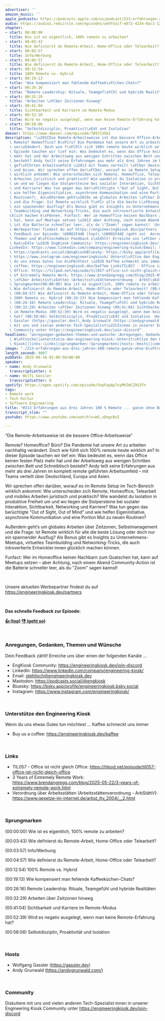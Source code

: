 ```yaml
---
advertiser: ''
amazon_music: ''
apple_podcasts: https://podcasts.apple.com/us/podcast/213-erfahrungen-aus-drei-jahren-100-remote-ganze-ohne-b%C3%BCro/id1603082924?i=1000726982205&uo=4
audio: https://audio1.redcircle.com/episodes/ae9fa1cf-e672-4234-8ac1-12c00e34ad06/stream.mp3
chapter:
- start: 00:00:00
  title: Wie ist es eigentlich, 100% remote zu arbeiten?
- start: 00:03:43
  title: Wie definierst du Remote-Arbeit, Home-Office oder Telearbeit?
- start: 00:03:57
  title: Info/Werbung
- start: 00:04:57
  title: Wie definierst du Remote-Arbeit, Home-Office oder Telearbeit?
- start: 00:12:54
  title: 100% Remote vs. Hybrid
- start: 00:19:13
  title: "Wie kompensiert man fehlende Kaffeek\xFCchen-Chats?"
- start: 00:26:16
  title: "Remote Leadership: Rituale, Teamgef\xFChl und hybride Realit\xE4ten"
- start: 00:32:29
  title: "Arbeiten \xFCber Zeitzonen hinweg"
- start: 00:41:04
  title: Sichtbarkeit und Karriere im Remote-Modus
- start: 00:52:39
  title: Wird es negativ ausgelegt, wenn man keine Remote-Erfahrung hat?
- start: 00:58:06
  title: "Selbstdisziplin, Proaktivit\xE4t und Isolation"
deezer: https://www.deezer.com/episode/789713561
description: "\u201CDie Remote-Arbeitsweise ist die bessere Office-Arbeitsweise\u201D\
  \ Remote? Homeoffice? B\xFCro? Die Pandemie hat unsere Art zu arbeiten nachhaltig\
  \ ver\xE4ndert. Doch wie f\xFChlt sich 100% remote heute wirklich an? In dieser\
  \ Episode tauchen wir tief ein: Was bedeutet es, wenn das Office keinen festen Platz\
  \ mehr hat und der Arbeitsweg aus wenigen Schritten zwischen Bett und Schreibtisch\
  \ besteht? Andy teilt seine Erfahrungen aus mehr als drei Jahren im komplett remote\
  \ gef\xFChrten Arbeitsumfeld \u2013 mit Teams verteilt \xFCber Deutschland, Europa\
  \ und Asien. Wir sprechen offen dar\xFCber, worauf es im Remote Setup im Tech-Bereich\
  \ wirklich ankommt: Wie unterscheiden sich Remote, Homeoffice, Telearbeit und mobiles\
  \ Arbeiten juristisch und praktisch? Wie wandelst du Isolation in produktive Freiheit\
  \ um und wo liegen die Stolpersteine bei sozialer Interaktion, Sichtbarkeit, Networking\
  \ und Karriere? Was tun gegen das ber\xFCchtigte \"Out of Sight, Out of Mind\" und\
  \ wie helfen Eigeninitiative, asynchrone Kommunikation und eine Portion Mut zu neuen\
  \ Routinen?\_ Au\xDFerdem geht\u2019s um globales Arbeiten \xFCber Zeitzonen, Selbstmanagement\
  \ und die Frage: Ist Remote wirklich f\xFCr alle die beste L\xF6sung oder doch nur\
  \ ein spannender Ausflug? Als Bonus gibt es Insights zu Unternehmens-Meetups, virtuelles\
  \ Teambuilding und Networking-Tricks, die auch introvertierte Entwickler:innen gl\xFC\
  cklich machen k\xF6nnen. Funfact: Wer im Homeoffice keinen Nachbarn zum Quatschen\
  \ hat, kann auf Meetups setzen \u2013 aber Achtung, nach einem Abend Community-Action\
  \ ist die Batterie schneller leer, als du \"Zoom\" sagen kannst!  Unsere aktuellen\
  \ Werbepartner findest du auf https://engineeringkiosk.dev/partners  Das schnelle\
  \ Feedback zur Episode: \U0001F44D (top)\_\U0001F44E (geht so)  Anregungen, Gedanken,\
  \ Themen und W\xFCnscheDein Feedback z\xE4hlt! Erreiche uns \xFCber einen der folgenden\
  \ Kan\xE4le \u2026 EngKiosk Community: https://engineeringkiosk.dev/join-discord\_\
  LinkedIn: https://www.linkedin.com/company/engineering-kiosk/Email: stehtisch@engineeringkiosk.devMastodon:\
  \ https://podcasts.social/@engkioskBluesky: https://bsky.app/profile/engineeringkiosk.bsky.socialInstagram:\
  \ https://www.instagram.com/engineeringkiosk/ Unterst\xFCtze den Engineering KioskWenn\
  \ du uns etwas Gutes tun m\xF6chtest \u2026 Kaffee schmeckt uns immer\_ Buy us a\
  \ coffee: https://engineeringkiosk.dev/kaffee LinksTIL057 - Office ist nicht gleich\
  \ Office: https://tilpod.net/episode/til057-office-ist-nicht-gleich-office3 Years\
  \ of Extremely Remote Work: https://www.brendangregg.com/blog/2025-05-22/3-years-of-extremely-remote-work.htmlVerordnung\
  \ \xFCber Arbeitsst\xE4tten (Arbeitsst\xE4ttenverordnung - ArbSt\xE4ttV): https://www.gesetze-im-internet.de/arbst_ttv_2004/__2.html\
  \ Sprungmarken(00:00:00) Wie ist es eigentlich, 100% remote zu arbeiten? (00:03:43)\
  \ Wie definierst du Remote-Arbeit, Home-Office oder Telearbeit? (00:03:57) Info/Werbung\
  \ (00:04:57) Wie definierst du Remote-Arbeit, Home-Office oder Telearbeit? (00:12:54)\
  \ 100% Remote vs. Hybrid (00:19:13) Wie kompensiert man fehlende Kaffeek\xFCchen-Chats?\
  \ (00:26:16) Remote Leadership: Rituale, Teamgef\xFChl und hybride Realit\xE4ten\
  \ (00:32:29) Arbeiten \xFCber Zeitzonen hinweg (00:41:04) Sichtbarkeit und Karriere\
  \ im Remote-Modus (00:52:39) Wird es negativ ausgelegt, wenn man keine Remote-Erfahrung\
  \ hat? (00:58:06) Selbstdisziplin, Proaktivit\xE4t und Isolation  HostsWolfgang\
  \ Gassler (https://gassler.dev)\_Andy Grunwald (https://andygrunwald.com/) CommunityDiskutiere\
  \ mit uns und vielen anderen Tech-Spezialist\u22C5innen in unserer Engineering Kiosk\
  \ Community unter https://engineeringkiosk.dev/join-discord"
headlines: "anregungen-gedanken-themen-und-wunsche::Anregungen, Gedanken, Themen und\
  \ W\xFCnsche||unterstutze-den-engineering-kiosk::Unterst\xFCtze den Engineering\
  \ Kiosk||links::Links||sprungmarken::Sprungmarken||hosts::Hosts||community::Community"
image: "./213-erfahrungen-aus-drei-jahren-100-remote-ganze-ohne-b\xFCro.jpg"
length_second: 4007
pubDate: 2025-09-16 01:00:56+00:00
speaker:
- name: Andy Grunwald
  transcriptLetter: A
- name: Wolfi Gassler
  transcriptLetter: B
spotify: https://open.spotify.com/episode/5npFapAp7vyMhZmCZXG3Tn
tags:
- Remote work
- Tech Kultur
- Software Engineering
title: "#213 Erfahrungen aus drei Jahren 100 % Remote ... ganze ohne Büro"
transcript_slim: ""
youtube: https://www.youtube.com/watch?v=mG_vDogcBvI

---
```

<p>“Die Remote-Arbeitsweise ist die bessere Office-Arbeitsweise”</p><p>Remote? Homeoffice? Büro? Die Pandemie hat unsere Art zu arbeiten nachhaltig verändert. Doch wie fühlt sich 100% remote heute wirklich an? In dieser Episode tauchen wir tief ein: Was bedeutet es, wenn das Office keinen festen Platz mehr hat und der Arbeitsweg aus wenigen Schritten zwischen Bett und Schreibtisch besteht? Andy teilt seine Erfahrungen aus mehr als drei Jahren im komplett remote geführten Arbeitsumfeld – mit Teams verteilt über Deutschland, Europa und Asien.</p><p>Wir sprechen offen darüber, worauf es im Remote Setup im Tech-Bereich wirklich ankommt: Wie unterscheiden sich Remote, Homeoffice, Telearbeit und mobiles Arbeiten juristisch und praktisch? Wie wandelst du Isolation in produktive Freiheit um und wo liegen die Stolpersteine bei sozialer Interaktion, Sichtbarkeit, Networking und Karriere? Was tun gegen das berüchtigte &#34;Out of Sight, Out of Mind&#34; und wie helfen Eigeninitiative, asynchrone Kommunikation und eine Portion Mut zu neuen Routinen? </p><p>Außerdem geht’s um globales Arbeiten über Zeitzonen, Selbstmanagement und die Frage: Ist Remote wirklich für alle die beste Lösung oder doch nur ein spannender Ausflug? Als Bonus gibt es Insights zu Unternehmens-Meetups, virtuelles Teambuilding und Networking-Tricks, die auch introvertierte Entwickler:innen glücklich machen können.</p><p>Funfact: Wer im Homeoffice keinen Nachbarn zum Quatschen hat, kann auf Meetups setzen – aber Achtung, nach einem Abend Community-Action ist die Batterie schneller leer, als du &#34;Zoom&#34; sagen kannst!</p><p><br></p><p>Unsere aktuellen Werbepartner findest du auf <a href="https://engineeringkiosk.dev/partners">https://engineeringkiosk.dev/partners</a></p><p><br></p><p><strong>Das schnelle Feedback zur Episode:</strong></p><p><a href="https://api.openpodcast.dev/feedback/213/upvote" rel="nofollow"><strong>👍 (top)</strong></a><strong> </strong><a href="https://api.openpodcast.dev/feedback/213/downvote" rel="nofollow"><strong>👎 (geht so)</strong></a></p><p><br></p><h3 id="anregungen-gedanken-themen-und-wunsche">Anregungen, Gedanken, Themen und Wünsche</h3><p>Dein Feedback zählt! Erreiche uns über einen der folgenden Kanäle …</p><ul><li>EngKiosk Community: <a href="https://engineeringkiosk.dev/join-discord">https://engineeringkiosk.dev/join-discord</a> </li><li>LinkedIn: <a href="https://www.linkedin.com/company/engineering-kiosk/" rel="nofollow">https://www.linkedin.com/company/engineering-kiosk/</a></li><li>Email: <a href="mailto:stehtisch@engineeringkiosk.dev" rel="nofollow">stehtisch@engineeringkiosk.dev</a></li><li>Mastodon: <a href="https://podcasts.social/@engkiosk" rel="nofollow">https://podcasts.social/@engkiosk</a></li><li>Bluesky: <a href="https://bsky.app/profile/engineeringkiosk.bsky.social" rel="nofollow">https://bsky.app/profile/engineeringkiosk.bsky.social</a></li><li>Instagram: <a href="https://www.instagram.com/engineeringkiosk/" rel="nofollow">https://www.instagram.com/engineeringkiosk/</a></li></ul><p><br></p><h3 id="unterstutze-den-engineering-kiosk">Unterstütze den Engineering Kiosk</h3><p>Wenn du uns etwas Gutes tun möchtest … Kaffee schmeckt uns immer </p><ul><li>Buy us a coffee: <a href="https://engineeringkiosk.dev/kaffee">https://engineeringkiosk.dev/kaffee</a></li></ul><p><br></p><h3 id="links">Links</h3><ul><li>TIL057 - Office ist nicht gleich Office: <a href="https://tilpod.net/episode/til057-office-ist-nicht-gleich-office" rel="nofollow">https://tilpod.net/episode/til057-office-ist-nicht-gleich-office</a></li><li>3 Years of Extremely Remote Work: <a href="https://www.brendangregg.com/blog/2025-05-22/3-years-of-extremely-remote-work.html" rel="nofollow">https://www.brendangregg.com/blog/2025-05-22/3-years-of-extremely-remote-work.html</a></li><li>Verordnung über Arbeitsstätten (Arbeitsstättenverordnung - ArbStättV): <a href="https://www.gesetze-im-internet.de/arbst_ttv_2004/__2.html" rel="nofollow">https://www.gesetze-im-internet.de/arbst_ttv_2004/__2.html</a></li></ul><p><br></p><h3 id="sprungmarken">Sprungmarken</h3><p>(00:00:00) Wie ist es eigentlich, 100% remote zu arbeiten?</p><p>(00:03:43) Wie definierst du Remote-Arbeit, Home-Office oder Telearbeit?</p><p>(00:03:57) Info/Werbung</p><p>(00:04:57) Wie definierst du Remote-Arbeit, Home-Office oder Telearbeit?</p><p>(00:12:54) 100% Remote vs. Hybrid</p><p>(00:19:13) Wie kompensiert man fehlende Kaffeeküchen-Chats?</p><p>(00:26:16) Remote Leadership: Rituale, Teamgefühl und hybride Realitäten</p><p>(00:32:29) Arbeiten über Zeitzonen hinweg</p><p>(00:41:04) Sichtbarkeit und Karriere im Remote-Modus</p><p>(00:52:39) Wird es negativ ausgelegt, wenn man keine Remote-Erfahrung hat?</p><p>(00:58:06) Selbstdisziplin, Proaktivität und Isolation</p><p><br></p><h3 id="hosts">Hosts</h3><ul><li>Wolfgang Gassler (<a href="https://gassler.dev" rel="nofollow">https://gassler.dev</a>) </li><li>Andy Grunwald (<a href="https://andygrunwald.com/" rel="nofollow">https://andygrunwald.com/</a>)</li></ul><p><br></p><h3 id="community">Community</h3><p>Diskutiere mit uns und vielen anderen Tech-Spezialist⋅innen in unserer Engineering Kiosk Community unter <a href="https://engineeringkiosk.dev/join-discord">https://engineeringkiosk.dev/join-discord</a></p>